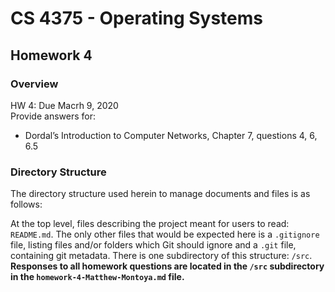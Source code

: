 # CS 4375 - Operating Systems

## Homework 4

### Overview

HW 4: Due Macrh 9, 2020</br>
Provide answers for:

* Dordal’s Introduction to Computer Networks, Chapter 7, questions 4, 6, 6.5

### Directory Structure

The directory structure used herein to manage documents and files is as follows:

At the top level, files describing the project meant for users to read: ```README.md```. The only other files that would be expected here is a ```.gitignore``` file, listing files and/or folders which Git should ignore and a ```.git``` file, containing git metadata. There is one subdirectory of this structure: ```/src```. **Responses to all homework questions are located in the ```/src``` subdirectory in the ```homework-4-Matthew-Montoya.md``` file.**
